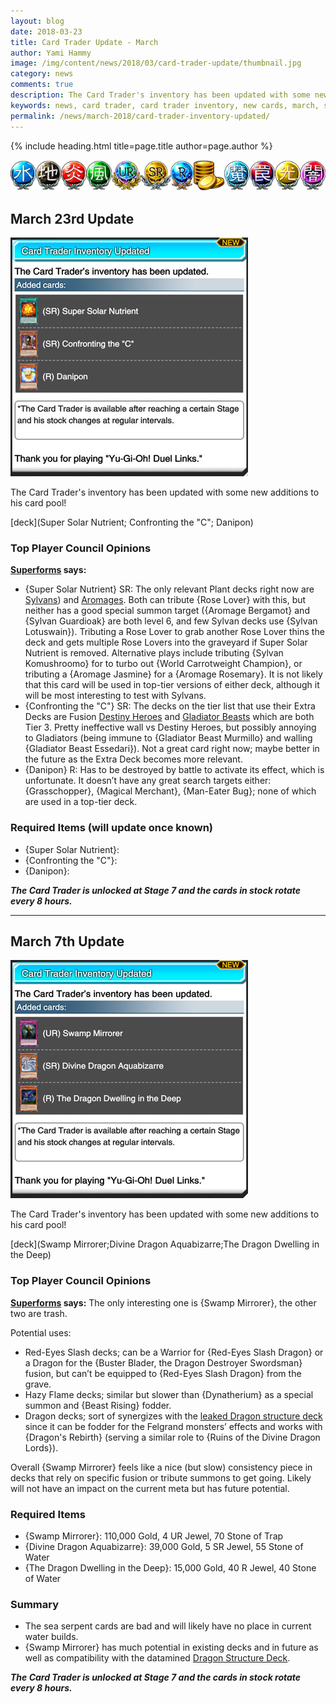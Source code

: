 ```yaml
---
layout: blog
date: 2018-03-23
title: Card Trader Update - March
author: Yami Hammy
image: /img/content/news/2018/03/card-trader-update/thumbnail.jpg
category: news
comments: true
description: The Card Trader's inventory has been updated with some new additions to his card pool. Check here for a review by the Top Player Council!
keywords: news, card trader, card trader inventory, new cards, march, super solar nutrient, confronting the c, danipon
permalink: /news/march-2018/card-trader-inventory-updated/
---
```


{% include heading.html title=page.title author=page.author %}

![banner](/img/content/global/card-trader-banner.png)

## March 23rd Update

![screenshot](/img/content/news/2018/03/card-trader-update/slider-23-03.jpg)

The Card Trader's inventory has been updated with some new additions to his card pool! 

[deck](Super Solar Nutrient; Confronting the "C"; Danipon)

### Top Player Council Opinions 

**[Superforms](/authors/superforms/) says:** 

- {Super Solar Nutrient} SR: The only relevant Plant decks right now are [Sylvans](/guides/deck-types/sylvans-guide-intro-by-superforms/)) and [Aromages](/tier-list/aromages/). Both can tribute {Rose Lover} with this, but neither has a good special summon target ({Aromage Bergamot} and {Sylvan Guardioak} are both level 6, and few Sylvan decks use {Sylvan Lotuswain}). Tributing a Rose Lover to grab another Rose Lover thins the deck and gets multiple Rose Lovers into the graveyard if Super Solar Nutrient is removed. Alternative plays include tributing {Sylvan Komushroomo} for to turbo out {World Carrotweight Champion}, or tributing a {Aromage Jasmine} for a {Aromage Rosemary}. It is not likely that this card will be used in top-tier versions of either deck, although it will be most interesting to test with Sylvans.
- {Confronting the "C"} SR: The decks on the tier list that use their Extra Decks are Fusion [Destiny Heroes](/tier-list/destiny-heroes/) and [Gladiator Beasts](/guides/deck-types/gladiator-beasts-guide-by-brenduke/) which are both Tier 3. Pretty ineffective wall vs Destiny Heroes, but possibly annoying to Gladiators (being immune to {Gladiator Beast Murmillo} and walling {Gladiator Beast Essedari}). Not a great card right now; maybe better in the future as the Extra Deck becomes more relevant.
- {Danipon} R: Has to be destroyed by battle to activate its effect, which is unfortunate. It doesn’t have any great search targets either: {Grasschopper}, {Magical Merchant}, {Man-Eater Bug}; none of which are used in a top-tier deck.

### Required Items (will update once known)
- {Super Solar Nutrient}:
- {Confronting the "C"}:
- {Danipon}: 

***The Card Trader is unlocked at Stage 7 and the cards in stock rotate every 8 hours.***

---

## March 7th Update 

![screenshot](/img/content/news/2018/03/card-trader-update/slider-07-03.jpg)

The Card Trader's inventory has been updated with some new additions to his card pool! 

[deck](Swamp Mirrorer;Divine Dragon Aquabizarre;The Dragon Dwelling in the Deep)

### Top Player Council Opinions 

**[Superforms](/authors/superforms/) says:** 
The only interesting one is {Swamp Mirrorer}, the other two are trash. 

Potential uses:
- Red-Eyes Slash decks; can be a Warrior for {Red-Eyes Slash Dragon} or a Dragon for the {Buster Blader, the Dragon Destroyer Swordsman} fusion, but can’t be equipped to {Red-Eyes Slash Dragon} from the grave.
- Hazy Flame decks; similar but slower than {Dynatherium} as a special summon and {Beast Rising} fodder.
- Dragon decks; sort of synergizes with the [leaked Dragon structure deck](/news/february-2018/leaked-structure-decks/) since it can be fodder for the Felgrand monsters’ effects and works with {Dragon's Rebirth} (serving a similar role to {Ruins of the Divine Dragon Lords}).

Overall {Swamp Mirrorer} feels like a nice (but slow) consistency piece in decks that rely on specific fusion or tribute summons to get going. Likely will not have an impact on the current meta but has future potential.

### Required Items

- {Swamp Mirrorer}: 110,000 Gold, 4 UR Jewel, 70 Stone of Trap
- {Divine Dragon Aquabizarre}: 39,000 Gold, 5 SR Jewel, 55 Stone of Water
- {The Dragon Dwelling in the Deep}: 15,000 Gold, 40 R Jewel, 40 Stone of Water

### Summary

- The sea serpent cards are bad and will likely have no place in current water builds. 
- {Swamp Mirrorer} has much potential in existing decks and in future as well as compatibility with the datamined [Dragon Structure Deck](/news/february-2018/datamined-discoveries/#dragon-structure-deck). 

***The Card Trader is unlocked at Stage 7 and the cards in stock rotate every 8 hours.***